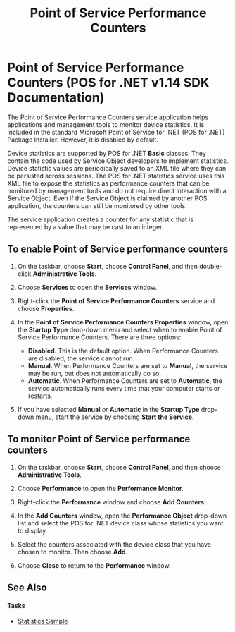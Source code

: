 ﻿---
title: Point of Service Performance Counters
description: Point of Service Performance Counters (POS for .NET v1.14 SDK Documentation)
ms.date: 03/03/2014
ms.topic: how-to
ms.custom: "pos-restored-from-archive"
---

# Point of Service Performance Counters (POS for .NET v1.14 SDK Documentation)

The Point of Service Performance Counters service application helps applications and management tools to monitor device statistics. It is included in the standard Microsoft Point of Service for .NET (POS for .NET) Package Installer. However, it is disabled by default.

Device statistics are supported by POS for .NET **Basic** classes. They contain the code used by Service Object developers to implement statistics. Device statistic values are periodically saved to an XML file where they can be persisted across sessions. The POS for .NET statistics service uses this XML file to expose the statistics as performance counters that can be monitored by management tools and do not require direct interaction with a Service Object. Even if the Service Object is claimed by another POS application, the counters can still be monitored by other tools.

The service application creates a counter for any statistic that is represented by a value that may be cast to an integer.

## To enable Point of Service performance counters

1. On the taskbar, choose **Start**, choose **Control Panel**, and then double-click **Administrative Tools**.

2. Choose **Services** to open the **Services** window.

3. Right-click the **Point of Service Performance Counters** service and choose **Properties**.

4. In the **Point of Service Performance Counters Properties** window, open the **Startup Type** drop-down menu and select when to enable Point of Service Performance Counters. There are three options:

      - **Disabled**. This is the default option. When Performance Counters are disabled, the service cannot run.
      - **Manual**. When Performance Counters are set to **Manual**, the service may be run, but does not automatically do so.
      - **Automatic**. When Performance Counters are set to **Automatic**, the service automatically runs every time that your computer starts or restarts.

5. If you have selected **Manual** or **Automatic** in the **Startup Type** drop-down menu, start the service by choosing **Start the Service**.

## To monitor Point of Service performance counters

1. On the taskbar, choose **Start**, choose **Control Panel**, and then choose **Administrative Tools**.

2. Choose **Performance** to open the **Performance Monitor**.

3. Right-click the **Performance** window and choose **Add Counters**.

4. In the **Add Counters** window, open the **Performance Object** drop-down list and select the POS for .NET device class whose statistics you want to display.

5. Select the counters associated with the device class that you have chosen to monitor. Then choose **Add**.

6. Choose **Close** to return to the **Performance** window.

## See Also

#### Tasks

- [Statistics Sample](statistics-sample.md)
